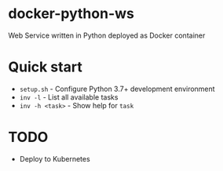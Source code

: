 # docker-python-ws
Web Service written in Python deployed as Docker container

# Quick start

- `setup.sh` - Configure Python 3.7+ development environment
- `inv -l` - List all available tasks
- `inv -h <task>` - Show help for `task`

# TODO

- Deploy to Kubernetes
